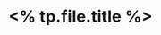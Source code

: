 <div style="padding: 1.2em 1em; font-size: 1.8rem; text-align: center; border-radius: 6px; font-weight: 700; background: linear-gradient(105deg, <% tp.user.get_random_color() %>;">
<% tp.file.title %>
</div>